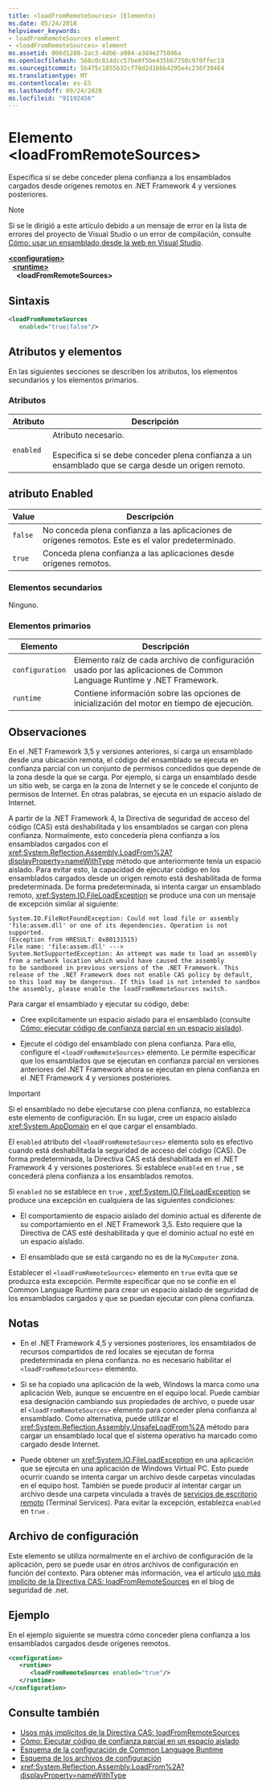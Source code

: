 ```yaml
---
title: <loadFromRemoteSources> (Elemento)
ms.date: 05/24/2018
helpviewer_keywords:
- loadFromRemoteSources element
- <loadFromRemoteSources> element
ms.assetid: 006d1280-2ac3-4db6-a984-a3d4e275046a
ms.openlocfilehash: 568c0c814dcc57be0f5be435bb7750c970ffec19
ms.sourcegitcommit: 5b475c1855b32cf78d2d1bbb4295e4c236f39464
ms.translationtype: MT
ms.contentlocale: es-ES
ms.lasthandoff: 09/24/2020
ms.locfileid: "91192456"
---
```

# <a name="loadfromremotesources-element"></a>Elemento \<loadFromRemoteSources>

Especifica si se debe conceder plena confianza a los ensamblados cargados desde orígenes remotos en .NET Framework 4 y versiones posteriores.
  
> [!NOTE]
> Si se le dirigió a este artículo debido a un mensaje de error en la lista de errores del proyecto de Visual Studio o un error de compilación, consulte [Cómo: usar un ensamblado desde la web en Visual Studio](/previous-versions/visualstudio/visual-studio-2010/ee890038(v=vs.100)).  
  
[**\<configuration>**](../configuration-element.md)\
&nbsp;&nbsp;[**\<runtime>**](runtime-element.md)\
&nbsp;&nbsp;&nbsp;&nbsp;**\<loadFromRemoteSources>**  
  
## <a name="syntax"></a>Sintaxis  
  
```xml  
<loadFromRemoteSources
   enabled="true|false"/>  
```  
  
## <a name="attributes-and-elements"></a>Atributos y elementos

 En las siguientes secciones se describen los atributos, los elementos secundarios y los elementos primarios.  
  
### <a name="attributes"></a>Atributos  
  
|Atributo|Descripción|  
|---------------|-----------------|  
|`enabled`|Atributo necesario.<br /><br /> Especifica si se debe conceder plena confianza a un ensamblado que se carga desde un origen remoto.|  
  
## <a name="enabled-attribute"></a>atributo Enabled  
  
|Value|Descripción|  
|-----------|-----------------|  
|`false`|No conceda plena confianza a las aplicaciones de orígenes remotos. Este es el valor predeterminado.|  
|`true`|Conceda plena confianza a las aplicaciones desde orígenes remotos.|  
  
### <a name="child-elements"></a>Elementos secundarios  

 Ninguno.  
  
### <a name="parent-elements"></a>Elementos primarios  
  
|Elemento|Descripción|  
|-------------|-----------------|  
|`configuration`|Elemento raíz de cada archivo de configuración usado por las aplicaciones de Common Language Runtime y .NET Framework.|  
|`runtime`|Contiene información sobre las opciones de inicialización del motor en tiempo de ejecución.|  
  
## <a name="remarks"></a>Observaciones

En el .NET Framework 3,5 y versiones anteriores, si carga un ensamblado desde una ubicación remota, el código del ensamblado se ejecuta en confianza parcial con un conjunto de permisos concedidos que depende de la zona desde la que se carga. Por ejemplo, si carga un ensamblado desde un sitio web, se carga en la zona de Internet y se le concede el conjunto de permisos de Internet. En otras palabras, se ejecuta en un espacio aislado de Internet.

A partir de la .NET Framework 4, la Directiva de seguridad de acceso del código (CAS) está deshabilitada y los ensamblados se cargan con plena confianza. Normalmente, esto concedería plena confianza a los ensamblados cargados con el <xref:System.Reflection.Assembly.LoadFrom%2A?displayProperty=nameWithType> método que anteriormente tenía un espacio aislado. Para evitar esto, la capacidad de ejecutar código en los ensamblados cargados desde un origen remoto está deshabilitada de forma predeterminada. De forma predeterminada, si intenta cargar un ensamblado remoto, <xref:System.IO.FileLoadException> se produce una con un mensaje de excepción similar al siguiente:

```text
System.IO.FileNotFoundException: Could not load file or assembly 'file:assem.dll' or one of its dependencies. Operation is not supported.
(Exception from HRESULT: 0x80131515)
File name: 'file:assem.dll' --->
System.NotSupportedException: An attempt was made to load an assembly from a network location which would have caused the assembly
to be sandboxed in previous versions of the .NET Framework. This release of the .NET Framework does not enable CAS policy by default,
so this load may be dangerous. If this load is not intended to sandbox the assembly, please enable the loadFromRemoteSources switch.
```

Para cargar el ensamblado y ejecutar su código, debe:

- Cree explícitamente un espacio aislado para el ensamblado (consulte [Cómo: ejecutar código de confianza parcial en un espacio aislado](../../../misc/how-to-run-partially-trusted-code-in-a-sandbox.md)).

- Ejecute el código del ensamblado con plena confianza. Para ello, configure el `<loadFromRemoteSources>` elemento. Le permite especificar que los ensamblados que se ejecutan en confianza parcial en versiones anteriores del .NET Framework ahora se ejecutan en plena confianza en el .NET Framework 4 y versiones posteriores.

> [!IMPORTANT]
> Si el ensamblado no debe ejecutarse con plena confianza, no establezca este elemento de configuración. En su lugar, cree un espacio aislado <xref:System.AppDomain> en el que cargar el ensamblado.

El `enabled` atributo del `<loadFromRemoteSources>` elemento solo es efectivo cuando está deshabilitada la seguridad de acceso del código (CAS). De forma predeterminada, la Directiva CAS está deshabilitada en el .NET Framework 4 y versiones posteriores. Si establece `enabled` en `true` , se concederá plena confianza a los ensamblados remotos.

Si `enabled` no se establece en `true` , <xref:System.IO.FileLoadException> se produce una excepción en cualquiera de las siguientes condiciones:

- El comportamiento de espacio aislado del dominio actual es diferente de su comportamiento en el .NET Framework 3,5. Esto requiere que la Directiva de CAS esté deshabilitada y que el dominio actual no esté en un espacio aislado.

- El ensamblado que se está cargando no es de la `MyComputer` zona.

Establecer el `<loadFromRemoteSources>` elemento en `true` evita que se produzca esta excepción. Permite especificar que no se confíe en el Common Language Runtime para crear un espacio aislado de seguridad de los ensamblados cargados y que se puedan ejecutar con plena confianza.

## <a name="notes"></a>Notas

- En el .NET Framework 4,5 y versiones posteriores, los ensamblados de recursos compartidos de red locales se ejecutan de forma predeterminada en plena confianza. no es necesario habilitar el `<loadFromRemoteSources>` elemento.

- Si se ha copiado una aplicación de la web, Windows la marca como una aplicación Web, aunque se encuentre en el equipo local. Puede cambiar esa designación cambiando sus propiedades de archivo, o puede usar el `<loadFromRemoteSources>` elemento para conceder plena confianza al ensamblado. Como alternativa, puede utilizar el <xref:System.Reflection.Assembly.UnsafeLoadFrom%2A> método para cargar un ensamblado local que el sistema operativo ha marcado como cargado desde Internet.

- Puede obtener un <xref:System.IO.FileLoadException> en una aplicación que se ejecuta en una aplicación de Windows Virtual PC. Esto puede ocurrir cuando se intenta cargar un archivo desde carpetas vinculadas en el equipo host. También se puede producir al intentar cargar un archivo desde una carpeta vinculada a través de [servicios de escritorio remoto](/windows/win32/termserv/terminal-services-portal) (Terminal Services). Para evitar la excepción, establezca `enabled` en `true` .

## <a name="configuration-file"></a>Archivo de configuración

Este elemento se utiliza normalmente en el archivo de configuración de la aplicación, pero se puede usar en otros archivos de configuración en función del contexto. Para obtener más información, vea el artículo [uso más implícito de la Directiva CAS: loadFromRemoteSources](/archive/blogs/shawnfa/more-implicit-uses-of-cas-policy-loadfromremotesources) en el blog de seguridad de .net.  

## <a name="example"></a>Ejemplo

En el ejemplo siguiente se muestra cómo conceder plena confianza a los ensamblados cargados desde orígenes remotos.

```xml
<configuration>  
   <runtime>  
      <loadFromRemoteSources enabled="true"/>  
   </runtime>  
</configuration>  
```

## <a name="see-also"></a>Consulte también

- [Usos más implícitos de la Directiva CAS: loadFromRemoteSources](/archive/blogs/shawnfa/more-implicit-uses-of-cas-policy-loadfromremotesources)
- [Cómo: Ejecutar código de confianza parcial en un espacio aislado](../../../misc/how-to-run-partially-trusted-code-in-a-sandbox.md)
- [Esquema de la configuración de Common Language Runtime](index.md)
- [Esquema de los archivos de configuración](../index.md)
- <xref:System.Reflection.Assembly.LoadFrom%2A?displayProperty=nameWithType>
